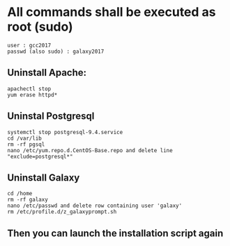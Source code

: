 # All commands shall be executed as root (sudo)

    user : gcc2017
    passwd (also sudo) : galaxy2017

## Uninstall Apache: 

    apachectl stop
    yum erase httpd*

## Uninstal Postgresql 

    systemctl stop postgresql-9.4.service
    cd /var/lib
    rm -rf pgsql
    nano /etc/yum.repo.d.CentOS-Base.repo and delete line "exclude=postgresql*"

## Uninstall Galaxy

    cd /home
    rm -rf galaxy
    nano /etc/passwd and delete row containing user 'galaxy'
    rm /etc/profile.d/z_galaxyprompt.sh

## Then you can launch the installation script again
